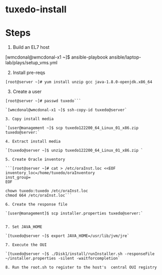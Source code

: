 # tuxedo-install

# Steps

1. Build an EL7 host

[wmcdonal@wmcdonal-x1 ~]$ ansible-playbook ansible/laptop-lab/plays/setup_vms.yml 

2. Install pre-reqs

`[root@server ~]# yum install unzip gcc java-1.8.0-openjdk.x86_64`

3. Create a user

```[root@server ~]# useradd tuxedo
[root@server ~]# passwd tuxedo```

`[wmcdonal@wmcdonal-x1 ~]$ ssh-copy-id tuxedo@server`

3. Copy install media

`[user@management ~]$ scp tuxedo122200_64_Linux_01_x86.zip tuxedo@server:`

4. Extract install media

`[tuxedo@server ~]$ unzip tuxedo122200_64_Linux_01_x86.zip `

5. Create Oracle inventory 

```[root@server ~]# cat > /etc/oraInst.loc <<EOF
inventory_loc=/home/tuxedo/oraInventory
inst_group=
EOF

chown tuxedo:tuxedo /etc/oraInst.loc
chmod 664 /etc/oraInst.loc```

6. Create the response file

`[user@management]$ scp installer.properties tuxedo@server:`


7. Set JAVA_HOME

`[tuxedo@server ~]$ export JAVA_HOME=/usr/lib/jvm/jre`

7. Execute the OUI

`[tuxedo@server ~]$ ./Disk1/install/runInstaller.sh -responseFile ~/installer.properties -silent -waitforcompletion`

8. Run the root.sh to register to the host's  central OUI registry

